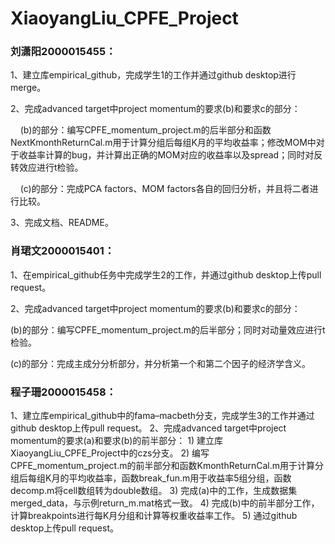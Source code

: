 # XiaoyangLiu_CPFE_Project

### 刘潇阳2000015455：

1、建立库empirical_github，完成学生1的工作并通过github desktop进行merge。

2、完成advanced target中project momentum的要求(b)和要求c的部分：

    (b)的部分：编写CPFE_momentum_project.m的后半部分和函数NextKmonthReturnCal.m用于计算分组后每组K月的平均收益率；修改MOM中对于收益率计算的bug，并计算出正确的MOM对应的收益率以及spread；同时对反转效应进行t检验。

    (c)的部分：完成PCA factors、MOM factors各自的回归分析，并且将二者进行比较。

3、完成文档、README。

### 肖珺文2000015401：

1、在empirical_github任务中完成学生2的工作，并通过github desktop上传pull request。

2、完成advanced target中project momentum的要求(b)和要求c的部分：

(b)的部分：编写CPFE_momentum_project.m的后半部分；同时对动量效应进行t检验。

(c)的部分：完成主成分分析部分，并分析第一个和第二个因子的经济学含义。

### 程子珊2000015458：

1、建立库empirical_github中的fama–macbeth分支，完成学生3的工作并通过github desktop上传pull request。
2、完成advanced target中project momentum的要求(a)和要求(b)的前半部分：
    1) 建立库XiaoyangLiu_CPFE_Project中的czs分支。
    2) 编写CPFE_momentum_project.m的前半部分和函数KmonthReturnCal.m用于计算分组后每组K月的平均收益率，函数break_fun.m用于收益率5组分组，函数decomp.m将cell数组转为double数组。
    3) 完成(a)中的工作，生成数据集merged_data，与示例return_m.mat格式一致。
    4) 完成(b)中的前半部分工作，计算breakpoints进行每K月分组和计算等权重收益率工作。
    5) 通过github desktop上传pull request。
